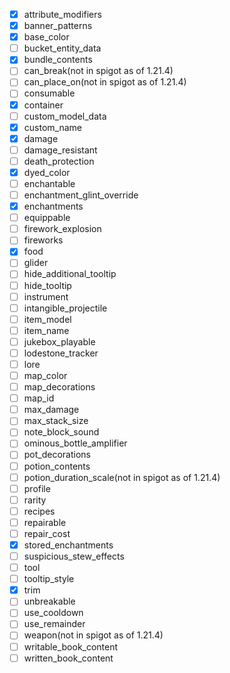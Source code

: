 - [X] attribute_modifiers
- [X] banner_patterns
- [X] base_color
- [ ] bucket_entity_data
- [X] bundle_contents
- [ ] can_break(not in spigot as of 1.21.4)
- [ ] can_place_on(not in spigot as of 1.21.4)
- [ ] consumable
- [X] container
- [ ] custom_model_data
- [X] custom_name
- [X] damage
- [ ] damage_resistant
- [ ] death_protection
- [X] dyed_color
- [ ] enchantable
- [ ] enchantment_glint_override
- [X] enchantments
- [ ] equippable
- [ ] firework_explosion
- [ ] fireworks
- [X] food
- [ ] glider
- [ ] hide_additional_tooltip
- [ ] hide_tooltip
- [ ] instrument
- [ ] intangible_projectile
- [ ] item_model
- [ ] item_name
- [ ] jukebox_playable
- [ ] lodestone_tracker
- [ ] lore
- [ ] map_color
- [ ] map_decorations
- [ ] map_id
- [ ] max_damage
- [ ] max_stack_size
- [ ] note_block_sound
- [ ] ominous_bottle_amplifier
- [ ] pot_decorations
- [ ] potion_contents
- [ ] potion_duration_scale(not in spigot as of 1.21.4)
- [ ] profile
- [ ] rarity
- [ ] recipes
- [ ] repairable
- [ ] repair_cost
- [X] stored_enchantments
- [ ] suspicious_stew_effects
- [ ] tool
- [ ] tooltip_style
- [X] trim
- [ ] unbreakable
- [ ] use_cooldown
- [ ] use_remainder
- [ ] weapon(not in spigot as of 1.21.4)
- [ ] writable_book_content
- [ ] written_book_content
